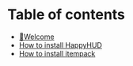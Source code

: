 # Table of contents

* [👋Welcome](README.md)
* [How to install HappyHUD](how-to-install-happyhud.md)
* [How to install itempack](how-to-install-itempack.md)
